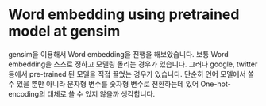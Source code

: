 # Word embedding using pretrained model at gensim

gensim을 이용해서 Word embedding을 진행을 해보았습니다. 보통 Word embedding을 스스로 정하고 모델링 돌리는 경우가 있습니다. 그러나 google, twitter 등에서 pre-trained 된 모델을 직접 끌었는 경우가 있습니다. 단순히 언어 모델에서 쓸 수 있을 뿐만 아니라 문자형 변수를 숫자형 변수로 전환하는데 있어 One-hot-encoding의 대체로 쓸 수 있지 않을까 생각합니다.
